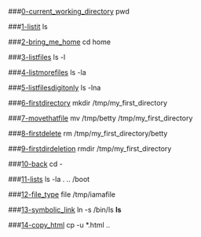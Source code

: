 ###[0-current_working_directory](0-current_working_directory)
pwd

###[1-listit](1-listit)
ls

###[2-bring_me_home](2-bring_me_home)
cd home

###[3-listfiles](3-listfiles)
ls -l

###[4-listmorefiles](4-listmorefiles)
ls -la

###[5-listfilesdigitonly](5-listfilesdigitonly)
ls -lna

###[6-firstdirectory](6-firstdirectory)
mkdir /tmp/my_first_directory

###[7-movethatfile](7-movethatfile)
mv /tmp/betty /tmp/my_first_directory

###[8-firstdelete](8-firstdelete)
rm /tmp/my_first_directory/betty

###[9-firstdirdeletion](9-firstdirdeletion)
rmdir /tmp/my_first_directory

###[10-back](10-back)
cd -

###[11-lists](11-lists)
ls -la . .. /boot

###[12-file_type](12-file_type)
file /tmp/iamafile

###[13-symbolic_link](13-symbolic_link)
ln -s /bin/ls __ls__

###[14-copy_html](14-copy_html)
cp -u *.html ..
